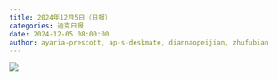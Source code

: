 ```yaml
---
title: 2024年12月5日（日报）
categories: 迪克日报
date: 2024-12-05 08:00:00
author: ayaria-prescott, ap-s-deskmate, diannaopeijian, zhufubian
---
```


![](IMG_2250.jpeg)